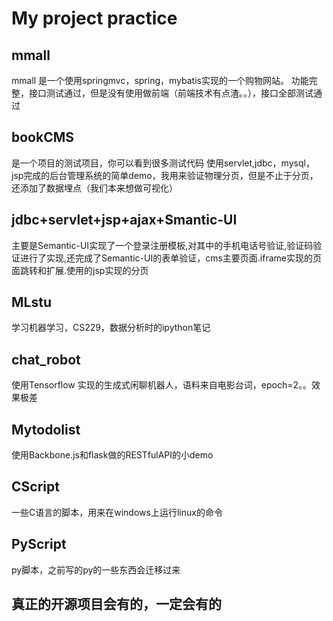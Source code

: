 
# My project practice

## mmall
mmall 是一个使用springmvc，spring，mybatis实现的一个购物网站。
功能完整，接口测试通过，但是没有使用做前端（前端技术有点渣。。），接口全部测试通过

## bookCMS

是一个项目的测试项目，你可以看到很多测试代码
使用servlet,jdbc，mysql，jsp完成的后台管理系统的简单demo，我用来验证物理分页，但是不止于分页，还添加了数据埋点（我们本来想做可视化）

##  jdbc+servlet+jsp+ajax+Smantic-UI

主要是Semantic-UI实现了一个登录注册模板,对其中的手机电话号验证,验证码验证进行了实现,还完成了Semantic-UI的表单验证，cms主要页面.iframe实现的页面跳转和扩展.使用的jsp实现的分页

## MLstu
学习机器学习，CS229，数据分析时的ipython笔记

## chat_robot
使用Tensorflow 实现的生成式闲聊机器人，语料来自电影台词，epoch=2。。效果极差

## Mytodolist
使用Backbone.js和flask做的RESTfulAPI的小demo

## CScript
一些C语言的脚本，用来在windows上运行linux的命令

## PyScript
py脚本，之前写的py的一些东西会迁移过来

## 真正的开源项目会有的，一定会有的

